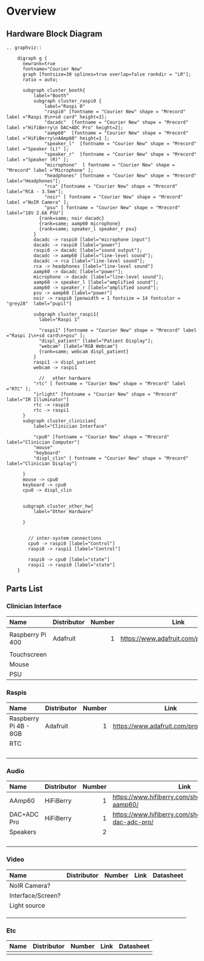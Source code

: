 # Overview

## Hardware Block Diagram

```{eval-rst}
.. graphviz::

    digraph g {
      newrank=true
      fontname="Courier New"
      graph [fontsize=30 splines=true overlap=false rankdir = "LR"];
      ratio = auto;
      
      subgraph cluster_booth{
          label="Booth"
          subgraph cluster_raspi0 {
              label="Raspi 0"
              "raspi0" [fontname = "Courier New" shape = "Mrecord" label ="Raspi 0\n+sd card" height=3];
              "dacadc"  [fontname = "Courier New" shape = "Mrecord"  label ="HifiBerry\n DAC+ADC Pro" height=2];
              "aamp60"  [fontname = "Courier New" shape = "Mrecord" label ="HiFiBerry\nAAmp60" height=1 ];
              "speaker_l"  [fontname = "Courier New" shape = "Mrecord" label ="Speaker (L)" ];
              "speaker_r"  [fontname = "Courier New" shape = "Mrecord" label ="Speaker (R)" ];
              "microphone"  [ fontname = "Courier New" shape = "Mrecord" label ="Microphone" ];
              "headphones" [fontname = "Courier New" shape = "Mrecord" label="Headphones"];
              "rca" [fontname = "Courier New" shape = "Mrecord" label="RCA - 3.5mm"];
              "noir" [ fontname = "Courier New" shape = "Mrecord" label ="NoIR Camera" ];
              "psu" [ fontname = "Courier New" shape = "Mrecord" label="18V 2.6A PSU"]
            {rank=same; noir dacadc}
            {rank=same; aamp60 microphone}
            {rank=same; speaker_l speaker_r psu}
          }
          dacadc -> raspi0 [label="microphone input"]
          dacadc -> raspi0 [label="power"]
          raspi0 -> dacadc [label="sound output"];
          dacadc -> aamp60 [label="line-level sound"];
          dacadc -> rca [label="line-level sound"];
          rca -> headphones [label="line-level sound"]
          aamp60 -> dacadc [label="power"];
          microphone -> dacadc [label="line-level sound"];
          aamp60 -> speaker_l [label="amplified sound"];
          aamp60 -> speaker_r [label="amplified sound"];
          psu -> aamp60 [label="power"]
          noir -> raspi0 [penwidth = 1 fontsize = 14 fontcolor = "grey28"  label="pupil"]
        
          subgraph cluster_raspi1{  
            label="Raspi 1"
            
            "raspi1" [fontname = "Courier New" shape = "Mrecord" label ="Raspi 1\n+sd card\n+psu" ];
            "displ_patient" [label="Patient Display"];
            "webcam" [label="RGB Webcam"]
            {rank=same; webcam displ_patient}
          }
          raspi1 -> displ_patient
          webcam -> raspi1
          
            //   other hardware
          "rtc" [ fontname = "Courier New" shape = "Mrecord" label ="RTC" ];
          "irlight" [fontname = "Courier New" shape = "Mrecord" label="IR Illuminator"]
          rtc -> raspi0
          rtc -> raspi1
      }
      subgraph cluster_clinician{
          label="Clinician Interface"
          
          "cpu0" [fontname = "Courier New" shape = "Mrecord" label="Clinician Computer"]
          "mouse"
          "keyboard"
          "displ_clin" [ fontname = "Courier New" shape = "Mrecord" label="Clinician Display"]
          
      }
      mouse -> cpu0
      keyboard -> cpu0
      cpu0 -> displ_clin
      
      
      subgraph cluster_other_hw{
          label="Other Hardware"
          
      }
      
      
        // inter-system connections
        cpu0 -> raspi0 [label="Control"]
        raspi0 -> raspi1 [label="Control"]
        
        raspi0 -> cpu0 [label="state"]
        raspi1 -> raspi0 [label="state"]
    }
```

## Parts List

### Clinician Interface

| Name | Distributor | Number | Link | Datasheet |
| :--- | :----------- | -----: | ---- | --------- |
| Raspberry Pi 400 | Adafruit | 1 | https://www.adafruit.com/product/4796 | :download:`x <../datasheets/pi400-product-brief.pdf>` |
| Touchscreen | | | | |
| Mouse | | | | |
| PSU | | | | |

### Raspis

| Name | Distributor | Number | Link | Datasheet |
| :--- | :----------- | -----: | ---- | --------- |
| Raspberry Pi 4B - 8GB | Adafruit | 1 | https://www.adafruit.com/product/4564 | |
| RTC | | | | |
| | | | | |
| | | | | |
| | | | | |
| | | | | |

### Audio

| Name | Distributor | Number | Link | Datasheet |
| :--- | :----------- | -----: | ---- | --------- |
| AAmp60 | HiFiBerry | 1 | https://www.hifiberry.com/shop/boards/hifiberry-aamp60/ | |
| DAC+ADC Pro | HiFiBerry | 1 | https://www.hifiberry.com/shop/boards/hifiberry-dac-adc-pro/ | | 
| Speakers | | 2 | | |
| | | | | |
| | | | | |
| | | | | |
| | | | | |

### Video

| Name | Distributor | Number | Link | Datasheet |
| :--- | :----------- | -----: | ---- | --------- |
| NoIR Camera? | | | | |
| Interface/Screen? | | | | |
| Light source | | | | |
| | | | | |
| | | | | |
| | | | | |

### Etc

| Name | Distributor | Number | Link | Datasheet |
| :--- | :----------- | -----: | ---- | --------- |
| | | | | |
